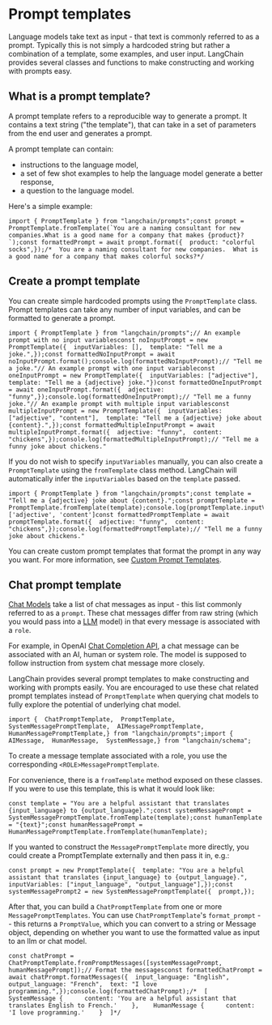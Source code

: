 Prompt templates
================

Language models take text as input - that text is commonly referred to as a prompt. Typically this is not simply a hardcoded string but rather a combination of a template, some examples, and user input. LangChain provides several classes and functions to make constructing and working with prompts easy.

What is a prompt template?[​](#what-is-a-prompt-template "Direct link to What is a prompt template?")
-----------------------------------------------------------------------------------------------------

A prompt template refers to a reproducible way to generate a prompt. It contains a text string ("the template"), that can take in a set of parameters from the end user and generates a prompt.

A prompt template can contain:

*   instructions to the language model,
*   a set of few shot examples to help the language model generate a better response,
*   a question to the language model.

Here's a simple example:

    import { PromptTemplate } from "langchain/prompts";const prompt = PromptTemplate.fromTemplate(`You are a naming consultant for new companies.What is a good name for a company that makes {product}?`);const formattedPrompt = await prompt.format({  product: "colorful socks",});/*  You are a naming consultant for new companies.  What is a good name for a company that makes colorful socks?*/

Create a prompt template[​](#create-a-prompt-template "Direct link to Create a prompt template")
------------------------------------------------------------------------------------------------

You can create simple hardcoded prompts using the `PromptTemplate` class. Prompt templates can take any number of input variables, and can be formatted to generate a prompt.

    import { PromptTemplate } from "langchain/prompts";// An example prompt with no input variablesconst noInputPrompt = new PromptTemplate({  inputVariables: [],  template: "Tell me a joke.",});const formattedNoInputPrompt = await noInputPrompt.format();console.log(formattedNoInputPrompt);// "Tell me a joke."// An example prompt with one input variableconst oneInputPrompt = new PromptTemplate({  inputVariables: ["adjective"],  template: "Tell me a {adjective} joke."})const formattedOneInputPrompt = await oneInputPrompt.format({  adjective: "funny",});console.log(formattedOneInputPrompt);// "Tell me a funny joke."// An example prompt with multiple input variablesconst multipleInputPrompt = new PromptTemplate({  inputVariables: ["adjective", "content"],  template: "Tell me a {adjective} joke about {content}.",});const formattedMultipleInputPrompt = await multipleInputPrompt.format({  adjective: "funny",  content: "chickens",});console.log(formattedMultipleInputPrompt);// "Tell me a funny joke about chickens."

If you do not wish to specify `inputVariables` manually, you can also create a `PromptTemplate` using the `fromTemplate` class method. LangChain will automatically infer the `inputVariables` based on the `template` passed.

    import { PromptTemplate } from "langchain/prompts";const template = "Tell me a {adjective} joke about {content}.";const promptTemplate = PromptTemplate.fromTemplate(template);console.log(promptTemplate.inputVariables);// ['adjective', 'content']const formattedPromptTemplate = await promptTemplate.format({  adjective: "funny",  content: "chickens",});console.log(formattedPromptTemplate);// "Tell me a funny joke about chickens."

You can create custom prompt templates that format the prompt in any way you want. For more information, see [Custom Prompt Templates](/docs/modules/model_io/prompts/prompt_templates).

Chat prompt template[​](#chat-prompt-template "Direct link to Chat prompt template")
------------------------------------------------------------------------------------

[Chat Models](/docs/modules/model_io/models/chat) take a list of chat messages as input - this list commonly referred to as a `prompt`. These chat messages differ from raw string (which you would pass into a [LLM](/docs/modules/model_io/models/llms) model) in that every message is associated with a `role`.

For example, in OpenAI [Chat Completion API](https://platform.openai.com/docs/guides/chat/introduction), a chat message can be associated with an AI, human or system role. The model is supposed to follow instruction from system chat message more closely.

LangChain provides several prompt templates to make constructing and working with prompts easily. You are encouraged to use these chat related prompt templates instead of `PromptTemplate` when querying chat models to fully explore the potential of underlying chat model.

    import {  ChatPromptTemplate,  PromptTemplate,  SystemMessagePromptTemplate,  AIMessagePromptTemplate,  HumanMessagePromptTemplate,} from "langchain/prompts";import {  AIMessage,  HumanMessage,  SystemMessage,} from "langchain/schema";

To create a message template associated with a role, you use the corresponding `<ROLE>MessagePromptTemplate`.

For convenience, there is a `fromTemplate` method exposed on these classes. If you were to use this template, this is what it would look like:

    const template = "You are a helpful assistant that translates {input_language} to {output_language}.";const systemMessagePrompt = SystemMessagePromptTemplate.fromTemplate(template);const humanTemplate = "{text}";const humanMessagePrompt = HumanMessagePromptTemplate.fromTemplate(humanTemplate);

If you wanted to construct the `MessagePromptTemplate` more directly, you could create a PromptTemplate externally and then pass it in, e.g.:

    const prompt = new PromptTemplate({  template: "You are a helpful assistant that translates {input_language} to {output_language}.",  inputVariables: ["input_language", "output_language"],});const systemMessagePrompt2 = new SystemMessagePromptTemplate({  prompt,});

After that, you can build a `ChatPromptTemplate` from one or more `MessagePromptTemplates`. You can use `ChatPromptTemplate`'s `format_prompt` -- this returns a `PromptValue`, which you can convert to a string or Message object, depending on whether you want to use the formatted value as input to an llm or chat model.

    const chatPrompt = ChatPromptTemplate.fromPromptMessages([systemMessagePrompt, humanMessagePrompt]);// Format the messagesconst formattedChatPrompt = await chatPrompt.formatMessages({  input_language: "English",  output_language: "French",  text: "I love programming.",});console.log(formattedChatPrompt);/*  [    SystemMessage {      content: 'You are a helpful assistant that translates English to French.'    },    HumanMessage {      content: 'I love programming.'    }  ]*/